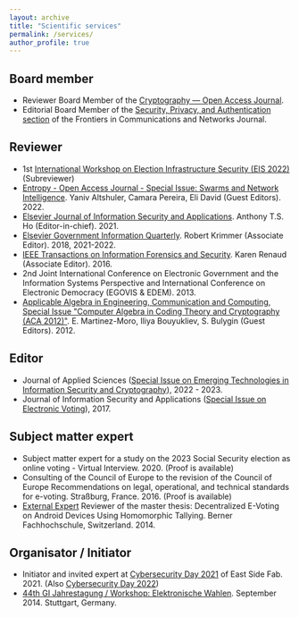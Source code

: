 ```yaml
---
layout: archive
title: "Scientific services"
permalink: /services/
author_profile: true
---
```


## Board member
* Reviewer Board Member of the [Cryptography — Open Access Journal](https://www.mdpi.com/journal/cryptography).
* Editorial Board Member of the [Security, Privacy, and Authentication section](https://www.frontiersin.org/journals/communications-and-networks/sections/security-privacy-and-authentication) of the Frontiers in Communications and Networks Journal.

## Reviewer
* 1st [International Workshop on Election Infrastructure Security (EIS 2022)](https://csis.gmu.edu/EIS-2022/) (Subreviewer)
* [Entropy - Open Access Journal - Special Issue: Swarms and Network Intelligence](https://www.mdpi.com/journal/entropy/special_issues/swarms_network_intelligence). Yaniv Altshuler, Camara Pereira, Eli David (Guest Editors). 2022.
* [Elsevier Journal of Information Security and Applications](https://www.journals.elsevier.com/journal-of-information-security-and-applications). Anthony T.S. Ho (Editor-in-chief). 2021.
* [Elsevier Government Information Quarterly](https://www.journals.elsevier.com/government-information-quarterly). Robert Krimmer (Associate Editor). 2018, 2021-2022.
* [IEEE Transactions on Information Forensics and Security](https://ieeexplore.ieee.org/xpl/RecentIssue.jsp?punumber=10206). Karen Renaud (Associate Editor). 2016.
* 2nd Joint International Conference on Electronic Government and the Information Systems Perspective and International Conference on Electronic Democracy (EGOVIS & EDEM). 2013.
* [Applicable Algebra in Engineering, Communication and Computing, Special Issue "Computer Algebra in Coding Theory and Cryptography (ACA 2012)"](https://www.springerprofessional.de/applicable-algebra-in-engineering-communication-and-computing/5053734). E. Martinez-Moro, Iliya Bouyukliev, S. Bulygin (Guest Editors). 2012.

## Editor
* Journal of Applied Sciences ([Special Issue on Emerging Technologies in Information Security and Cryptography](https://www.mdpi.com/journal/applsci/special_issues/39354N9705)), 2022 - 2023.
* Journal of Information Security and Applications ([Special Issue on Electronic Voting](https://www.sciencedirect.com/journal/journal-of-information-security-and-applications/special-issue/10QBC8S19H5)), 2017.

## Subject matter expert
* Subject matter expert for a study on the 2023 Social Security election as online voting - Virtual Interview. 2020. (Proof is available)
* Consulting of the Council of Europe to the revision of the Council of Europe Recommendations on legal, operational, and technical standards for e-voting. Straßburg, France. 2016. (Proof is available)
* [External Expert](https://bfh.easydocmaker.ch/media/pdf_final/531_Juerg_Ritter.pdf) Reviewer of the master thesis: Decentralized E-Voting on Android Devices Using Homomorphic Tallying. Berner Fachhochschule, Switzerland. 2014.

## Organisator / Initiator
* Initiator and invited expert at [Cybersecurity Day 2021](https://eastsidefab.de/cybersecurity-keine-option-sondern-ein-muss/) of East Side Fab. 2021. (Also [Cybersecurity Day 2022](https://eastsidefab.de/cybersecurity-day-2022/))
* [44th GI Jahrestagung / Workshop: Elektronische Wahlen](http://www.uni-koblenz-landau.de/koblenz/fb4/iwvi/aggrimm/events_folder/gitag44/). September 2014. Stuttgart, Germany.
